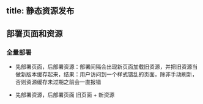 title: 静态资源发布
---

## 部署页面和资源

### 全量部署

- 先部署页面，后部署资源：部署间隔会出现新页面加载旧资源，并把旧资源当做新版本缓存起来，结果：用户访问到一个样式错乱的页面，除非手动刷新，否则资源缓存未过期之前会一直报错

- 先部署资源，后部署页面
  旧页面 + 新资源